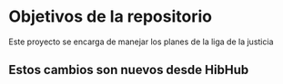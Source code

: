 # Objetivos de la repositorio

Este proyecto se encarga de manejar los planes de la liga de la justicia


## Estos cambios son nuevos desde HibHub

